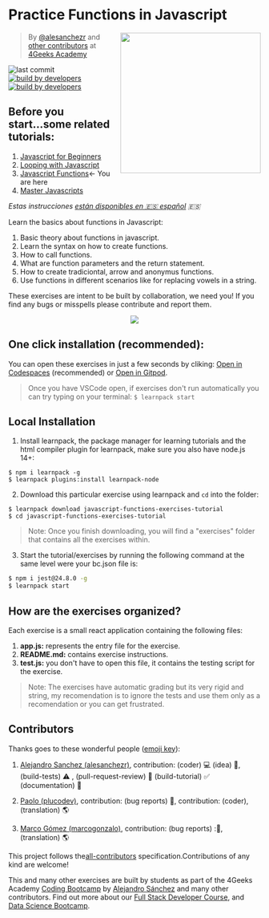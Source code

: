 <!-- hide -->
# Practice Functions in Javascript 

<a href="https://www.4geeksacademy.co"><img height="280" align="right" src="https://github.com/4GeeksAcademy/javascript-functions-exercises-tutorial/blob/master/.learn/assets/js-functions-badge.png"></a>

> By [@alesanchezr](https://twitter.com/alesanchezr) and [other contributors](https://github.com/4GeeksAcademy/javascript-functions-exercises-tutorial/graphs/contributors) at [4Geeks Academy](https://4geeksacademy.co/)

![last commit](https://img.shields.io/github/last-commit/4geeksacademy/javascript-arrays-exercises-tutorial)
[![build by developers](https://img.shields.io/badge/build_by-Developers-blue)](https://breatheco.de)
[![build by developers](https://img.shields.io/twitter/follow/4geeksacademy?style=social&logo=twitter)](https://twitter.com/4geeksacademy)

## Before you start...some related tutorials:
<ol>
  <li><a href="https://github.com/4GeeksAcademy/javascript-beginner-exercises-tutorial">Javascript for Beginners</a></li>
  <li><a href="https://github.com/4GeeksAcademy/javascript-arrays-exercises-tutorial">Looping with Javascript</a></li>
  <li><a href="https://github.com/4GeeksAcademy/javascript-functions-exercises-tutorial">Javascript Functions</a>← You are here</li>
  <li><a href="(https://github.com/4GeeksAcademy/master-javascript-programming-exercises">Master Javascripts</a></li>
</ol>

<!-- endhide -->

*Estas instrucciones [están disponibles en 🇪🇸 español](https://github.com/4GeeksAcademy/javascript-functions-exercises-tutorial/blob/master/README.es.md) :es:*

Learn the basics about functions in Javascript:

1. Basic theory about functions in javascript.
2. Learn the syntax on how to create functions.
3. How to call functions.
4. What are function parameters and the return statement.
5. How to create tradiciontal, arrow and anonymus functions.
6. Use functions in different scenarios like for replacing vowels in a string.

These exercises are intent to be built by collaboration, we need you! If you find any bugs or misspells please contribute and report them.

<p align="center">
  <img src="https://raw.githubusercontent.com/4GeeksAcademy/react-exercises/master/preview.gif">
</p>

<!-- hide -->

## One click installation (recommended):

You can open these exercises in just a few seconds by cliking: [Open in Codespaces](https://codespaces.new/?repo=4GeeksAcademy/javascript-functions-exercises-tutorial) (recommended) or [Open in Gitpod](https://gitpod.io#https://github.com/4GeeksAcademy/javascript-functions-exercises-tutorial).

> Once you have VSCode open, if exercises don't run automatically you can try typing on your terminal: `$ learnpack start`

## Local Installation

1. Install learnpack, the package manager for learning tutorials and the html compiler plugin for learnpack, make sure you also have node.js 14+:

```
$ npm i learnpack -g
$ learnpack plugins:install learnpack-node
```

2. Download this particular exercise using learnpack and `cd` into the folder:

```
$ learnpack download javascript-functions-exercises-tutorial
$ cd javascript-functions-exercises-tutorial
```

> Note: Once you finish downloading, you will find a "exercises" folder that contains all the exercises within.

3. Start the tutorial/exercises by running the following command at the same level were your bc.json file is:

```sh
$ npm i jest@24.8.0 -g
$ learnpack start
```

<!-- endhide -->


## How are the exercises organized?

Each exercise is a small react application containing the following files:

1. **app.js:** represents the entry file for the exercise.
2. **README.md:** contains exercise instructions.
3. **test.js:** you don't have to open this file, it contains the testing script for the exercise.

> Note: The exercises have automatic grading but its very rigid and string, my recomendation is to ignore the tests and use them only as a recomendation or you can get frustrated.

## Contributors

Thanks goes to these wonderful people ([emoji key](https://github.com/kentcdodds/all-contributors#emoji-key)):

1. [Alejandro Sanchez (alesanchezr)](https://github.com/alesanchezr), contribution: (coder) 💻  (idea) 🤔, (build-tests) ⚠️ , (pull-request-review) 👀 (build-tutorial) ✅ (documentation) 📖

2. [Paolo (plucodev)](https://github.com/plucodev), contribution: (bug reports) 🐛, contribution: (coder), (translation) 🌎

3. [Marco Gómez (marcogonzalo)](https://github.com/marcogonzalo), contribution: (bug reports) :🐛, (translation) 🌎

This project follows the[all-contributors](https://github.com/kentcdodds/all-contributors) specification.Contributions of any kind are welcome!

This and many other exercises are built by students as part of the 4Geeks Academy [Coding Bootcamp](https://4geeksacademy.com/us/coding-bootcamp) by [Alejandro Sánchez](https://twitter.com/alesanchezr) and many other contributors. Find out more about our [Full Stack Developer Course](https://4geeksacademy.com/us/coding-bootcamps/part-time-full-stack-developer), and  [Data Science Bootcamp](https://4geeksacademy.com/us/coding-bootcamps/datascience-machine-learning).
